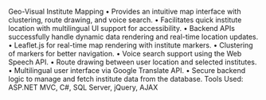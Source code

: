Geo-Visual Institute Mapping
• Provides an intuitive map interface with clustering, route drawing, and voice search.
• Facilitates quick institute location with multilingual UI support for accessibility.
• Backend APIs successfully handle dynamic data rendering and real-time location updates.
• Leaflet.js for real-time map rendering with institute markers.
• Clustering of markers for better navigation.
• Voice search support using the Web Speech API.
• Route drawing between user location and selected institutes.
• Multilingual user interface via Google Translate API.
• Secure backend logic to manage and fetch institute data from the database.
Tools Used: ASP.NET MVC, C\#, SQL Server, jQuery, AJAX
